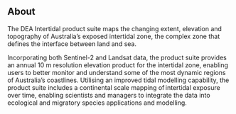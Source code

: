 ## About

The DEA Intertidal product suite maps the changing extent, elevation and topography of Australia’s exposed intertidal zone, the complex zone that defines the interface between land and sea.
 
Incorporating both Sentinel-2 and Landsat data, the product suite provides an annual 10 m resolution elevation product for the intertidal zone, enabling users to better monitor and understand some of the most dynamic regions of Australia’s coastlines. Utilising an improved tidal modelling capability, the product suite includes a continental scale mapping of intertidal exposure over time, enabling scientists and managers to integrate the data into ecological and migratory species applications and modelling.  

